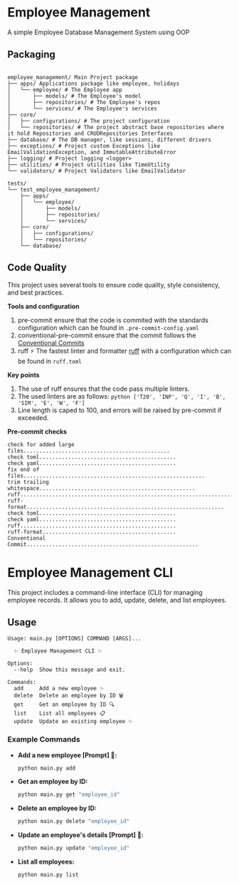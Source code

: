 # Employee Management

A simple Employee Database Management System using OOP

## Packaging

```text

employee_management/ Main Project package
├── apps/ Applications package like employee, holidays
│   └── employee/ # The Employee app
│       ├── models/ # The Employee's model
│       ├── repositories/ # The Employee's repos
│       └── services/ # The Employee's services
├── core/
│   ├── configurations/ # The project configuration
│   └── repositories/ # The project abstract base repositories where it hold Repositories and CRUDRepositories Interfaces
├── database/ # The DB manager, like sessions, different drivers
├── exceptions/ # Project custom Exceptions like EmailValidationException, and ImmutableAttributeError
├── logging/ # Project logging <logger>
├── utilities/ # Project utilities like TimeUtility
└── validators/ # Project Validators like EmailValidator

tests/
└── test_employee_management/
    ├── apps/
    │   └── employee/
    │       ├── models/
    │       ├── repositories/
    │       └── services/
    ├── core/
    │   ├── configurations/
    │   └── repositories/
    └── database/
```

## Code Quality

This project uses several tools to ensure code quality, style consistency, and best practices.

**Tools and configuration**

1. pre-commit ensure that the code is commited with the standards configuration which can be found
   in `.pre-commit-config.yaml`
2. conventional-pre-commit ensure that the commit follows the [Conventional Commits
   ](https://www.conventionalcommits.org/en/v1.0.0/)
3. ruff ⚡️ The fastest linter and formatter [ruff](https://docs.astral.sh/ruff/) with a configuration which can be found
   in `ruff.toml`

**Key points**

1. The use of ruff ensures that the code pass multiple linters.
2. The used linters are as follows: ```python ['T20', 'INP', 'Q', 'I', 'B', 'SIM', 'E', 'W', 'F']```
3. Line length is caped to 100, and errors will be raised by pre-commit if exceeded.

**Pre-commit checks**

```text
check for added large files..............................................
check toml...........................................
check yaml...........................................
fix end of files.........................................................
trim trailing whitespace.................................................
ruff.....................................................................
ruff-format..............................................................
check toml...........................................
check yaml...........................................
ruff.................................................
ruff-format..........................................
Conventional Commit......................................................
```

# Employee Management CLI

This project includes a command-line interface (CLI) for managing employee records. It allows you to add, update,
delete, and list employees.

## Usage

```text
Usage: main.py [OPTIONS] COMMAND [ARGS]...

  ✨ Employee Management CLI ✨

Options:
  --help  Show this message and exit.

Commands:
  add     Add a new employee ✨
  delete  Delete an employee by ID 🗑️
  get     Get an employee by ID 🔍
  list    List all employees 📋
  update  Update an existing employee ✨
```

### Example Commands

- **Add a new employee [Prompt] 🚀:**
    ```sh
    python main.py add
    ```

- **Get an employee by ID:**
    ```sh
    python main.py get "employee_id"
    ```

- **Delete an employee by ID:**
    ```sh
    python main.py delete "employee_id"
    ```

- **Update an employee's details [Prompt] 🚀:**
    ```sh
    python main.py update "employee_id"
    ```

- **List all employees:**
    ```sh
    python main.py list
    ```
